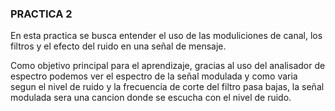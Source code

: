 ### PRACTICA 2
En esta practica se busca entender el uso de las moduliciones de canal, los filtros y el efecto del ruido en una señal de mensaje.

Como objetivo principal para el aprendizaje, gracias al uso del analisador de espectro podemos ver el espectro de la señal modulada y como varia segun el nivel de ruido y la frecuencia de corte del filtro pasa bajas, la señal modulada sera una cancion donde se escucha con el nivel de ruido.

